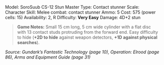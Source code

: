 Model: SoroSuub CS-12 Stun Master
Type: Contact stunner
Scale: Character
Skill: Melee combat: contact stunner
Ammo: 5
Cost: 575 (power cells: 15)
Availability: 2, R
Difficulty: **Very Easy**
Damage: 4D+2 stun

> **Game Notes:** 
> Small 15 cm long, 5 cm wide cylinder with a flat disc with 13 contact studs protruding from the forward end. Easy difficulty to hide (**+2D to hide** against weapon detectors, **+1D against physical searches**).

*Source: Gundark’s Fantastic Technology (page 10), Operation: Elrood (page 86), Arms and Equipment Guide (page 31)*
